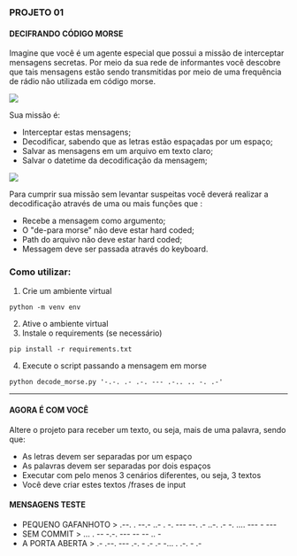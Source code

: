 ### PROJETO 01 
#### DECIFRANDO CÓDIGO MORSE

Imagine que você é um agente especial que possui a missão de interceptar mensagens secretas. Por meio da sua rede de informantes você descobre que tais mensagens estão sendo transmitidas por meio de uma frequência de rádio não utilizada em código morse.

<img src="../../imgs/projetos/missao_morse.png" style="max-width:500px; "/>


Sua missão é:
- Interceptar estas mensagens;
- Decodificar, sabendo que as letras estão espaçadas por um espaço;
- Salvar as mensagens em um arquivo em texto claro;
- Salvar o datetime da decodificação da mensagem;

<img src="../../imgs/projetos/morse.png" style="max-width:300px; "/>

Para cumprir sua missão sem levantar suspeitas você deverá realizar a decodificação através de uma ou mais funções que :
- Recebe a mensagem como argumento;
- O "de-para morse" não deve estar hard coded;
- Path do arquivo não deve estar hard coded;
- Messagem deve ser passada através do keyboard.

### Como utilizar:

1. Crie um ambiente virtual
```
python -m venv env
```
2. Ative o ambiente virtual
3. Instale o requirements (se necessário)
```
pip install -r requirements.txt
```
4. Execute o script passando a mensagem em morse
```
python decode_morse.py '-.-. .- .-. --- .-.. .. -. .-'
```

----

#### AGORA É COM VOCÊ
Altere o projeto para receber um texto, ou seja, mais de uma palavra, sendo que:
- As letras devem ser separadas por um espaço
- As palavras devem ser separadas por dois espaços
- Executar com pelo menos 3 cenários diferentes, ou seja, 3 textos
- Você deve criar estes textos /frases de input

#### MENSAGENS TESTE
- PEQUENO GAFANHOTO > .--. . --.- ..- . -. ---  --. .- ..-. .- -. .... --- - ---
- SEM COMMIT > ... . --  -.-. --- -- -- .. -
- A PORTA ABERTA > .-  .--. --- .-. - .-  .- -... . .-. - .-

